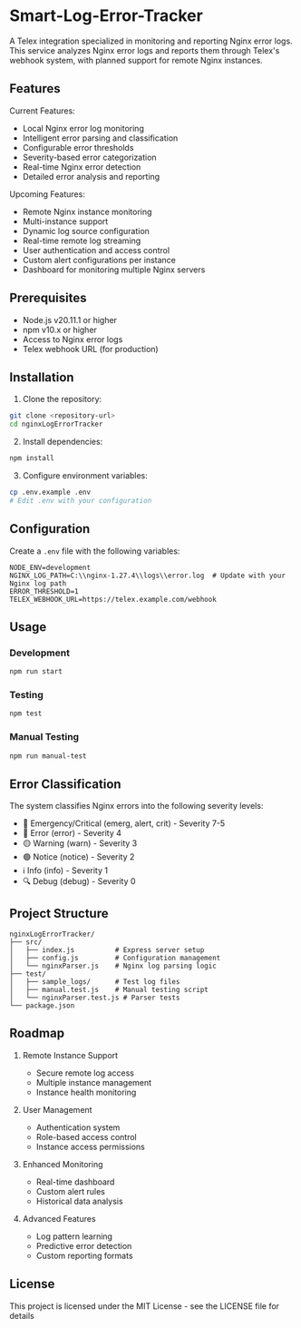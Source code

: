 # Smart-Log-Error-Tracker

A Telex integration specialized in monitoring and reporting Nginx error logs. This service analyzes Nginx error logs and reports them through Telex's webhook system, with planned support for remote Nginx instances.

## Features

Current Features:
- Local Nginx error log monitoring
- Intelligent error parsing and classification
- Configurable error thresholds
- Severity-based error categorization
- Real-time Nginx error detection
- Detailed error analysis and reporting

Upcoming Features:
- Remote Nginx instance monitoring
- Multi-instance support
- Dynamic log source configuration
- Real-time remote log streaming
- User authentication and access control
- Custom alert configurations per instance
- Dashboard for monitoring multiple Nginx servers

## Prerequisites

- Node.js v20.11.1 or higher
- npm v10.x or higher
- Access to Nginx error logs
- Telex webhook URL (for production)

## Installation

1. Clone the repository:

```bash
git clone <repository-url>
cd nginxLogErrorTracker
```

2. Install dependencies:

```bash
npm install
```

3. Configure environment variables:

```bash
cp .env.example .env
# Edit .env with your configuration
```

## Configuration

Create a `.env` file with the following variables:

```env
NODE_ENV=development
NGINX_LOG_PATH=C:\\nginx-1.27.4\\logs\\error.log  # Update with your Nginx log path
ERROR_THRESHOLD=1
TELEX_WEBHOOK_URL=https://telex.example.com/webhook
```

## Usage

### Development

```bash
npm run start
```

### Testing

```bash
npm test
```

### Manual Testing

```bash
npm run manual-test
```

## Error Classification

The system classifies Nginx errors into the following severity levels:

- 🔴 Emergency/Critical (emerg, alert, crit) - Severity 7-5
- 🔴 Error (error) - Severity 4
- 🟡 Warning (warn) - Severity 3
- 🟢 Notice (notice) - Severity 2
- ℹ️ Info (info) - Severity 1
- 🔍 Debug (debug) - Severity 0

## Project Structure

```
nginxLogErrorTracker/
├── src/
│   ├── index.js          # Express server setup
│   ├── config.js         # Configuration management
│   └── nginxParser.js    # Nginx log parsing logic
├── test/
│   ├── sample_logs/      # Test log files
│   ├── manual.test.js    # Manual testing script
│   └── nginxParser.test.js # Parser tests
└── package.json
```

## Roadmap

1. Remote Instance Support
   - Secure remote log access
   - Multiple instance management
   - Instance health monitoring

2. User Management
   - Authentication system
   - Role-based access control
   - Instance access permissions

3. Enhanced Monitoring
   - Real-time dashboard
   - Custom alert rules
   - Historical data analysis

4. Advanced Features
   - Log pattern learning
   - Predictive error detection
   - Custom reporting formats

## License

This project is licensed under the MIT License - see the LICENSE file for details
